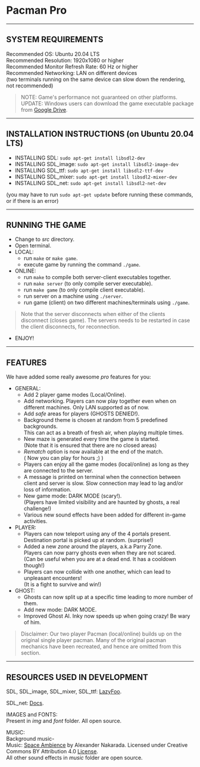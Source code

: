 # Pacman Pro  

---
SYSTEM REQUIREMENTS  
--- 
Recommended OS: Ubuntu 20.04 LTS  
Recommended Resolution: 1920x1080 or higher  
Recommended Monitor Refresh Rate: 60 Hz or higher    
Recommended Networking: LAN on different devices  
(two terminals running on the same device can slow down the rendering, not recommended)  

> NOTE: Game's performance not guaranteed on other platforms.  
> UPDATE: Windows users can download the game executable package from [Google Drive](https://drive.google.com/file/d/1xNJ0hRqyz1VAVOEWpzhlx22hdv1K-YKs/view?usp=sharing).  

---
INSTALLATION INSTRUCTIONS (on Ubuntu 20.04 LTS)  
---
- INSTALLING SDL: `sudo apt-get install libsdl2-dev`  
- INSTALLING SDL_image: `sudo apt-get install libsdl2-image-dev`
- INSTALLING SDL_ttf: `sudo apt-get install libsdl2-ttf-dev`  
- INSTALLING SDL_mixer: `sudo apt-get install libsdl2-mixer-dev` 
- INSTALLING SDL_net: `sudo apt-get install libsdl2-net-dev`  
	
(you may have to run `sudo apt-get update` before running these commands, or if there is an error)  

---
RUNNING THE GAME  
---
- Change to *src* directory.  
- Open terminal.  
- LOCAL:  
  - run `make` or `make game`.  
  - execute game by running the command `./game`.  
- ONLINE:  
  - run `make` to compile both server-client executables together.  
  - run `make server` (to only compile server executable).
  - run `make game` (to only compile client executable).
  - run server on a machine using `./server`.  
  - run game (client) on two different machines/terminals using `./game`.  
> Note that the server disconnects when either of the clients disconnect (closes game). The servers needs to be restarted in case the client disconnects, for reconnection. 
- ENJOY!  

---
FEATURES
---
We have added some really awesome *pro* features for you:  

- GENERAL:  
	- Add 2 player game modes (Local/Online).  
	- Add networking. Players can now play together even when on different machines. Only LAN supported as of now.
	- Add *safe* areas for players (GHOSTS DENIED!). 
	- Background theme is chosen at random from 5 predefined backgrounds.  
	  This can act as a breath of fresh air, when playing multiple times.  
	- New maze is generated every time the game is started.  
	  (Note that it is ensured that there are no closed areas)  
	- *Rematch* option is now available at the end of the match.  
	  ( Now you can play for hours ;) )  
	- Players can enjoy all the game modes (local/online) as long as they are connected to the server.  
	- A message is printed on terminal when the connection between client and server is slow. Slow connection may lead to lag and/or loss of information.
	- New game mode: DARK MODE (scary!).  
	  (Players have limited visibility and are haunted by ghosts, a real challenge!)  
	- Various new sound effects have been added for different in-game activities.  
- PLAYER:  
	- Players can now teleport using any of the 4 portals present.  
	  Destination portal is picked up at random. (surprise!)  
	- Added a new *zone* around the players, a.k.a Parry Zone.  
	  Players can now parry ghosts even when they are not scared.  
	  (Can be useful when you are at a dead end. It has a cooldown though!)  
	- Players can now collide with one another, which can lead to unpleasant encounters!  
	  (It is a fight to survive and win!)  
- GHOST:  
	- Ghosts can now split up at a specific time leading to more number of them.  
	- Add new mode: DARK MODE.  
	- Improved Ghost AI. Inky now speeds up when going crazy! Be wary of him.  

> Disclaimer: Our two player Pacman (local/online) builds up on the original single player pacman. Many of the original pacman mechanics have been recreated, and hence are omitted from this section. 

---
RESOURCES USED IN DEVELOPMENT   
---
SDL, SDL_image, SDL_mixer, SDL_ttf: [LazyFoo](https://lazyfoo.net/tutorials/SDL/index.php).  

SDL_net: [Docs](https://www.libsdl.org/projects/SDL_net/docs/SDL_net.pdf).  

IMAGES and FONTS:  
Present in *img* and *font* folder. All open source.  

MUSIC:  
Background music-  
Music: [Space Ambience](https://serpentsoundstudios.com) by Alexander Nakarada. 
Licensed under Creative Commons BY Attribution 4.0 [License](https://creativecommons.org/licenses/by/4.0/).  
All other sound effects in *music* folder are open source.




